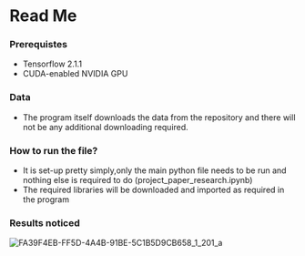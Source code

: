 # Read Me
### Prerequistes
* Tensorflow 2.1.1
* CUDA-enabled NVIDIA GPU
  
### Data
* The program itself downloads the data from the repository and there will not be any additional downloading required.
  
### How to run the file?
* It is set-up pretty simply,only the main python file needs to be run and nothing else is required to do (project_paper_research.ipynb)
* The required libraries will be downloaded and imported as required in the program
  
### Results noticed
![FA39F4EB-FF5D-4A4B-91BE-5C1B5D9CB658_1_201_a](https://github.com/francisandreapercy/Final_Project_MLP/assets/142181996/4eedbe6d-6b30-45ba-8526-2dbc19d8400c)
